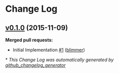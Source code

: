 # Change Log

## [v0.1.0](https://github.com/blimmer/ember-cli-deploy-hipchat/tree/v0.1.0) (2015-11-09)
**Merged pull requests:**

- Initial Implementation [\#1](https://github.com/blimmer/ember-cli-deploy-hipchat/pull/1) ([blimmer](https://github.com/blimmer))



\* *This Change Log was automatically generated by [github_changelog_generator](https://github.com/skywinder/Github-Changelog-Generator)*